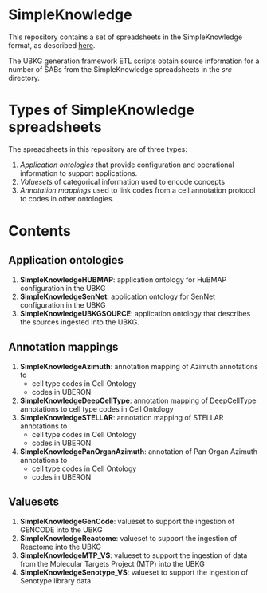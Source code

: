 # SimpleKnowledge 

This repository contains a set of spreadsheets in the 
SimpleKnowledge format, as described [here](doc/EditorUserGuide.md).

The UBKG generation framework ETL scripts obtain source information for a number of
SABs from the SimpleKnowledge spreadsheets in the _src_ directory.

# Types of SimpleKnowledge spreadsheets

The spreadsheets in this repository are of three types:
1. *Application ontologies* that provide configuration and operational information to support applications.
2. *Valuesets* of categorical information used to encode concepts
3. *Annotation mappings* used to link codes from a cell annotation protocol to codes in other ontologies.

# Contents
## Application ontologies
1. **SimpleKnowledgeHUBMAP**: application ontology for HuBMAP configuration in the UBKG
2. **SimpleKnowledgeSenNet**: application ontology for SenNet configuration in the UBKG
3. **SimpleKnowledgeUBKGSOURCE**: application ontology that describes the sources ingested into the UBKG.

## Annotation mappings
1. **SimpleKnowledgeAzimuth**: annotation mapping of Azimuth annotations to 
    + cell type codes in Cell Ontology
    + codes in UBERON
2. **SimpleKnowledgeDeepCellType**: annotation mapping of DeepCellType annotations to cell type codes in Cell Ontology
3. **SimpleKnowledgeSTELLAR**: annotation mapping of STELLAR annotations to
    + cell type codes in Cell Ontology
    + codes in UBERON
4. **SimpleKnowledgePanOrganAzimuth**: annotation of Pan Organ Azimuth annotations to
    + cell type codes in Cell Ontology
    + codes in UBERON

## Valuesets
1. **SimpleKnowledgeGenCode**: valueset to support the ingestion of GENCODE into the UBKG
2. **SimpleKnowledgeReactome**: valueset to support the ingestion of Reactome into the UBKG
3. **SimpleKnowledgeMTP_VS**: valueset to support the ingestion of data from the Molecular Targets Project (MTP) into the UBKG
4. **SimpleKnowledgeSenotype_VS**: valueset to support the ingestion of Senotype library data


